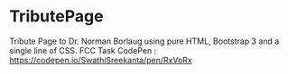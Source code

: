 # TributePage
Tribute Page to Dr. Norman Borlaug using pure HTML, Bootstrap 3 and a single line of CSS.
FCC Task
CodePen : https://codepen.io/SwathiSreekanta/pen/RxVoRx
